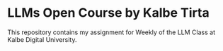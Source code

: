 # LLMs Open Course by Kalbe Tirta

This repository contains my assignment for Weekly of the LLM Class at Kalbe Digital University.

